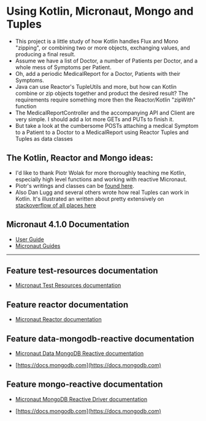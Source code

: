 # Using Kotlin, Micronaut, Mongo and Tuples

- This project is a little study of how Kotlin handles Flux and Mono "zipping", or combining two or more objects, exchanging values, and producing a final result.
- Assume we have a list of Doctor, a number of Patients per Doctor, and a whole mess of Symptoms per Patient.
- Oh, add a periodic MedicalReport for a Doctor, Patients with their Symptoms.
- Java can use Reactor's TupleUtils and more, but how can Kotlin combine or zip objects together and product the desired result? The requirements require something more then the Reactor/Kotlin "zipWith" function  
- The MedicalReportController and the accompanying API and Client are very simple. I should add a lot more GETs and PUTs to finish it. 
- But take a look at the cumbersome POSTs attaching a medical Symptom to a Patient to a Doctor to a MedicalReport using Reactor Tuples and Tuples as data classes
## The Kotlin, Reactor and Mongo ideas:
- I'd like to thank Piotr Wolak for more thoroughly teaching me Kotlin, especially high level functions and working with reactive Micronaut. 
- Piotr's writings and classes can be [found here](https://codersee.com/articles).
- Also Dan Lugg and several others wrote how real Tuples can work in Kotlin. It's illustrated an written about pretty extensively on [stackoverflow of all places here](https://stackoverflow.com/questions/46202147/kotlin-quadruple-quintuple-etc-for-destructuring)

 
## Micronaut 4.1.0 Documentation

- [User Guide](https://docs.micronaut.io/4.1.0/guide/index.html)
- [Micronaut Guides](https://guides.micronaut.io/index.html)
---

## Feature test-resources documentation

- [Micronaut Test Resources documentation](https://micronaut-projects.github.io/micronaut-test-resources/latest/guide/)

## Feature reactor documentation

- [Micronaut Reactor documentation](https://micronaut-projects.github.io/micronaut-reactor/snapshot/guide/index.html)


## Feature data-mongodb-reactive documentation

- [Micronaut Data MongoDB Reactive documentation](https://micronaut-projects.github.io/micronaut-data/latest/guide/#mongo)

- [https://docs.mongodb.com](https://docs.mongodb.com)


## Feature mongo-reactive documentation

- [Micronaut MongoDB Reactive Driver documentation](https://micronaut-projects.github.io/micronaut-mongodb/latest/guide/index.html)

- [https://docs.mongodb.com](https://docs.mongodb.com)





